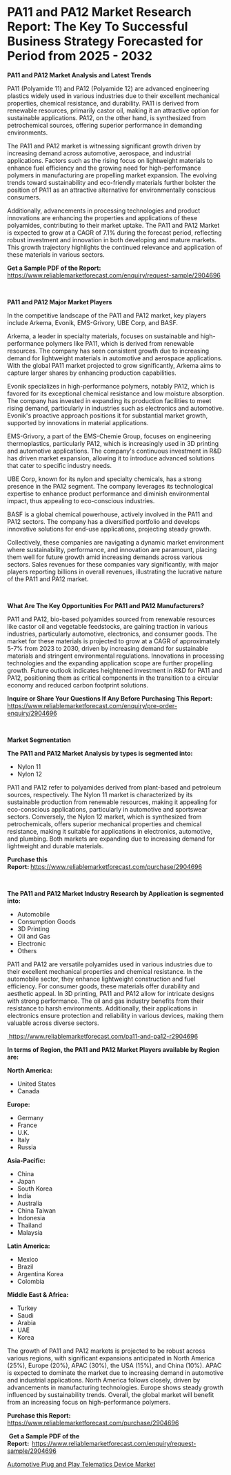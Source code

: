 <p><h1>PA11 and PA12 Market Research Report: The Key To Successful Business Strategy Forecasted for Period from 2025 - 2032</h1></p><p><strong>PA11 and PA12 Market Analysis and Latest Trends</strong></p>
<p><p>PA11 (Polyamide 11) and PA12 (Polyamide 12) are advanced engineering plastics widely used in various industries due to their excellent mechanical properties, chemical resistance, and durability. PA11 is derived from renewable resources, primarily castor oil, making it an attractive option for sustainable applications. PA12, on the other hand, is synthesized from petrochemical sources, offering superior performance in demanding environments.</p><p>The PA11 and PA12 market is witnessing significant growth driven by increasing demand across automotive, aerospace, and industrial applications. Factors such as the rising focus on lightweight materials to enhance fuel efficiency and the growing need for high-performance polymers in manufacturing are propelling market expansion. The evolving trends toward sustainability and eco-friendly materials further bolster the position of PA11 as an attractive alternative for environmentally conscious consumers.</p><p>Additionally, advancements in processing technologies and product innovations are enhancing the properties and applications of these polyamides, contributing to their market uptake. The PA11 and PA12 Market is expected to grow at a CAGR of 7.1% during the forecast period, reflecting robust investment and innovation in both developing and mature markets. This growth trajectory highlights the continued relevance and application of these materials in various sectors.</p></p>
<p><strong>Get a Sample PDF of the Report:&nbsp;</strong> <a href="https://www.reliablemarketforecast.com/enquiry/request-sample/2904696?utm_campaign=2320&utm_medium=2&utm_source=Github&utm_content=ia&utm_term=12032025&utm_id=pa11-and-pa12">https://www.reliablemarketforecast.com/enquiry/request-sample/2904696</a></p>
<p>&nbsp;</p>
<p><strong>PA11 and PA12 Major Market Players</strong></p>
<p><p>In the competitive landscape of the PA11 and PA12 market, key players include Arkema, Evonik, EMS-Grivory, UBE Corp, and BASF. </p><p>Arkema, a leader in specialty materials, focuses on sustainable and high-performance polymers like PA11, which is derived from renewable resources. The company has seen consistent growth due to increasing demand for lightweight materials in automotive and aerospace applications. With the global PA11 market projected to grow significantly, Arkema aims to capture larger shares by enhancing production capabilities.</p><p>Evonik specializes in high-performance polymers, notably PA12, which is favored for its exceptional chemical resistance and low moisture absorption. The company has invested in expanding its production facilities to meet rising demand, particularly in industries such as electronics and automotive. Evonik's proactive approach positions it for substantial market growth, supported by innovations in material applications.</p><p>EMS-Grivory, a part of the EMS-Chemie Group, focuses on engineering thermoplastics, particularly PA12, which is increasingly used in 3D printing and automotive applications. The company's continuous investment in R&D has driven market expansion, allowing it to introduce advanced solutions that cater to specific industry needs.</p><p>UBE Corp, known for its nylon and specialty chemicals, has a strong presence in the PA12 segment. The company leverages its technological expertise to enhance product performance and diminish environmental impact, thus appealing to eco-conscious industries.</p><p>BASF is a global chemical powerhouse, actively involved in the PA11 and PA12 sectors. The company has a diversified portfolio and develops innovative solutions for end-use applications, projecting steady growth. </p><p>Collectively, these companies are navigating a dynamic market environment where sustainability, performance, and innovation are paramount, placing them well for future growth amid increasing demands across various sectors. Sales revenues for these companies vary significantly, with major players reporting billions in overall revenues, illustrating the lucrative nature of the PA11 and PA12 market.</p></p>
<p>&nbsp;</p>
<p><strong>What Are The Key Opportunities For PA11 and PA12 Manufacturers?</strong></p>
<p><p>PA11 and PA12, bio-based polyamides sourced from renewable resources like castor oil and vegetable feedstocks, are gaining traction in various industries, particularly automotive, electronics, and consumer goods. The market for these materials is projected to grow at a CAGR of approximately 5-7% from 2023 to 2030, driven by increasing demand for sustainable materials and stringent environmental regulations. Innovations in processing technologies and the expanding application scope are further propelling growth. Future outlook indicates heightened investment in R&D for PA11 and PA12, positioning them as critical components in the transition to a circular economy and reduced carbon footprint solutions.</p></p>
<p><strong>Inquire or Share Your Questions If Any Before Purchasing This Report:</strong> <a href="https://www.reliablemarketforecast.com/enquiry/pre-order-enquiry/2904696?utm_campaign=2320&utm_medium=2&utm_source=Github&utm_content=ia&utm_term=12032025&utm_id=pa11-and-pa12">https://www.reliablemarketforecast.com/enquiry/pre-order-enquiry/2904696</a></p>
<p>&nbsp;</p>
<p><strong>Market Segmentation</strong></p>
<p><strong>The PA11 and PA12 Market Analysis by types is segmented into:</strong></p>
<p><ul><li>Nylon 11</li><li>Nylon 12</li></ul></p>
<p><p>PA11 and PA12 refer to polyamides derived from plant-based and petroleum sources, respectively. The Nylon 11 market is characterized by its sustainable production from renewable resources, making it appealing for eco-conscious applications, particularly in automotive and sportswear sectors. Conversely, the Nylon 12 market, which is synthesized from petrochemicals, offers superior mechanical properties and chemical resistance, making it suitable for applications in electronics, automotive, and plumbing. Both markets are expanding due to increasing demand for lightweight and durable materials.</p></p>
<p><strong>Purchase this Report:&nbsp;</strong><a href="https://www.reliablemarketforecast.com/purchase/2904696?utm_campaign=2320&utm_medium=2&utm_source=Github&utm_content=ia&utm_term=12032025&utm_id=pa11-and-pa12">https://www.reliablemarketforecast.com/purchase/2904696</a></p>
<p>&nbsp;</p>
<p><strong>The PA11 and PA12 Market Industry Research by Application is segmented into:</strong></p>
<p><ul><li>Automobile</li><li>Consumption Goods</li><li>3D Printing</li><li>Oil and Gas</li><li>Electronic</li><li>Others</li></ul></p>
<p><p>PA11 and PA12 are versatile polyamides used in various industries due to their excellent mechanical properties and chemical resistance. In the automobile sector, they enhance lightweight construction and fuel efficiency. For consumer goods, these materials offer durability and aesthetic appeal. In 3D printing, PA11 and PA12 allow for intricate designs with strong performance. The oil and gas industry benefits from their resistance to harsh environments. Additionally, their applications in electronics ensure protection and reliability in various devices, making them valuable across diverse sectors.</p></p>
<p><a href="https://www.reliablemarketforecast.com/pa11-and-pa12-r2904696?utm_campaign=2320&utm_medium=2&utm_source=Github&utm_content=ia&utm_term=12032025&utm_id=pa11-and-pa12">&nbsp;https://www.reliablemarketforecast.com/pa11-and-pa12-r2904696</a></p>
<p><strong>In terms of Region, the PA11 and PA12 Market Players available by Region are:</strong></p>
<p>
    <p> <strong> North America: </strong>
        <ul>
            <li>United States</li>
            <li>Canada</li>
        </ul>
        </p> 
    <p> <strong> Europe: </strong>
        <ul>
            <li>Germany</li>
            <li>France</li>
            <li>U.K.</li>
            <li>Italy</li>
            <li>Russia</li>
        </ul>
        </p> 
    <p> <strong> Asia-Pacific: </strong>
        <ul>
            <li>China</li>
            <li>Japan</li>
            <li>South Korea</li>
            <li>India</li>
            <li>Australia</li>
            <li>China Taiwan</li>
            <li>Indonesia</li>
            <li>Thailand</li>
            <li>Malaysia</li>
        </ul>
        </p> 
    <p> <strong> Latin America: </strong>
        <ul>
            <li>Mexico</li>
            <li>Brazil</li>
            <li>Argentina Korea</li>
            <li>Colombia</li>
        </ul>
        </p> 
    <p> <strong> Middle East & Africa: </strong>
        <ul>
            <li>Turkey</li>
            <li>Saudi</li>
            <li>Arabia</li>
            <li>UAE</li>
            <li>Korea</li>
        </ul>
    </p>
    </p>
<p><p>The growth of PA11 and PA12 markets is projected to be robust across various regions, with significant expansions anticipated in North America (25%), Europe (20%), APAC (30%), the USA (15%), and China (10%). APAC is expected to dominate the market due to increasing demand in automotive and industrial applications. North America follows closely, driven by advancements in manufacturing technologies. Europe shows steady growth influenced by sustainability trends. Overall, the global market will benefit from an increasing focus on high-performance polymers.</p></p>
<p><strong>Purchase this Report: </strong><a href="https://www.reliablemarketforecast.com/purchase/2904696?utm_campaign=2320&utm_medium=2&utm_source=Github&utm_content=ia&utm_term=12032025&utm_id=pa11-and-pa12">https://www.reliablemarketforecast.com/purchase/2904696</a></p>
<p>&nbsp;<strong>Get a Sample PDF of the Report:&nbsp;&nbsp;</strong><a href="https://www.reliablemarketforecast.com/enquiry/request-sample/2904696?utm_campaign=2320&utm_medium=2&utm_source=Github&utm_content=ia&utm_term=12032025&utm_id=pa11-and-pa12">https://www.reliablemarketforecast.com/enquiry/request-sample/2904696</a></p>
<p><strong></strong></p>
<p><p><a href="https://github.com/mookiesville/Market-Research-Report-List-1/blob/main/automotive-plug-and-play-telematics-device-market.md?utm_campaign=2320&utm_medium=2&utm_source=Github&utm_content=ia&utm_term=12032025&utm_id=pa11-and-pa12">Automotive Plug and Play Telematics Device Market</a></p></p>